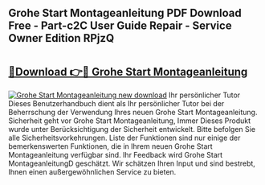## Grohe Start Montageanleitung PDF Download Free - Part-c2C User Guide Repair - Service Owner Edition RPjzQ

# <h2><a href="http://df7ifc.blite.top/?on=Grohe+Start+Montageanleitung">🔗Download 👉🔴 Grohe Start Montageanleitung</a></h2>

[![Grohe Start Montageanleitung new download](https://i.imgur.com/lujVjoI.png)](http://df7ifc.blite.top/?on=Grohe+Start+Montageanleitung)
Ihr persönlicher Tutor Dieses Benutzerhandbuch dient als Ihr persönlicher Tutor bei der Beherrschung der Verwendung Ihres neuen Grohe Start Montageanleitung. Sicherheit geht vor Grohe Start Montageanleitung, Immer Dieses Produkt wurde unter Berücksichtigung der Sicherheit entwickelt. Bitte befolgen Sie alle Sicherheitsvorkehrungen. Liste der Funktionen sind nur einige der bemerkenswerten Funktionen, die in Ihrem neuen Grohe Start Montageanleitung verfügbar sind. Ihr Feedback wird Grohe Start MontageanleitungD geschätzt. Wir schätzen Ihren Input und sind bestrebt, Ihnen einen außergewöhnlichen Service zu bieten.

